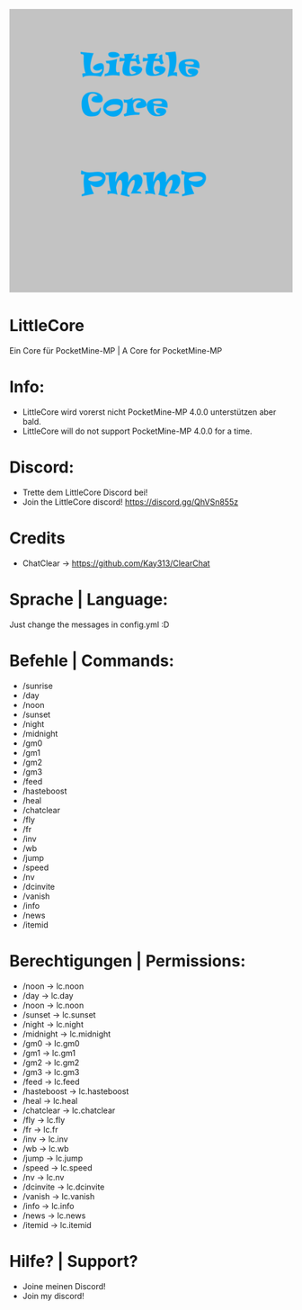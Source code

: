 [![alt](https://github.com/Milchreisfan/LittleCore/blob/master/lc.png)](https://github.com/Milchreisfan/LittleCore)
# LittleCore #
Ein Core für PocketMine-MP | A Core for PocketMine-MP

# Info: #
- LittleCore wird vorerst nicht PocketMine-MP 4.0.0 unterstützen aber bald.
- LittleCore will do not support PocketMine-MP 4.0.0 for a time.
# Discord: #
- Trette dem LittleCore Discord bei!
- Join the LittleCore discord!
https://discord.gg/QhVSn855z

# Credits #

- ChatClear -> https://github.com/Kay313/ClearChat

# Sprache | Language: #
Just change the messages in config.yml :D

# Befehle | Commands: #

- /sunrise
- /day
- /noon
- /sunset
- /night
- /midnight
- /gm0
- /gm1
- /gm2
- /gm3
- /feed
- /hasteboost
- /heal
- /chatclear
- /fly
- /fr
- /inv
- /wb
- /jump
- /speed
- /nv
- /dcinvite
- /vanish
- /info
- /news
- /itemid

# Berechtigungen | Permissions: #

- /noon -> lc.noon
- /day -> lc.day
- /noon -> lc.noon
- /sunset -> lc.sunset
- /night -> lc.night
- /midnight -> lc.midnight
- /gm0 -> lc.gm0
- /gm1 -> lc.gm1
- /gm2 -> lc.gm2
- /gm3 -> lc.gm3
- /feed -> lc.feed
- /hasteboost -> lc.hasteboost
- /heal -> lc.heal
- /chatclear -> lc.chatclear
- /fly -> lc.fly
- /fr -> lc.fr
- /inv -> lc.inv
- /wb -> lc.wb
- /jump -> lc.jump
- /speed -> lc.speed
- /nv -> lc.nv
- /dcinvite -> lc.dcinvite
- /vanish -> lc.vanish
- /info -> lc.info
- /news -> lc.news
- /itemid -> lc.itemid

# Hilfe? | Support? #
- Joine meinen Discord!
- Join my discord!
